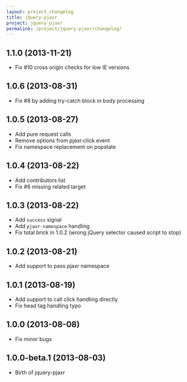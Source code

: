 ```yaml
---
layout: project_changelog
title: jQuery-pjaxr
project: jquery-pjaxr
permalink: /project/jquery-pjaxr/changelog/
---
```


## 1.1.0 (2013-11-21)

* Fix #10 cross origin checks for low IE versions

## 1.0.6 (2013-08-31)

* Fix #8 by adding try-catch block in body processing

## 1.0.5 (2013-08-27)

* Add pure request calls
* Remove options from pjaxr:click event
* Fix namespace replacement on popstate

## 1.0.4 (2013-08-22)

* Add contributors list
* Fix #6 missing related target

## 1.0.3 (2013-08-22)

* Add `success` signal
* Add `pjaxr-namespace` handling
* Fix total brick in 1.0.2 (wrong jQuery selector caused script to stop)

## 1.0.2 (2013-08-21)

* Add support to pass pjaxr namespace

## 1.0.1 (2013-08-19)

* Add support to call click handling directly
* Fix head tag handling typo

## 1.0.0 (2013-08-08)

* Fix minor bugs

## 1.0.0-beta.1 (2013-08-03)

* Birth of jquery-pjaxr
